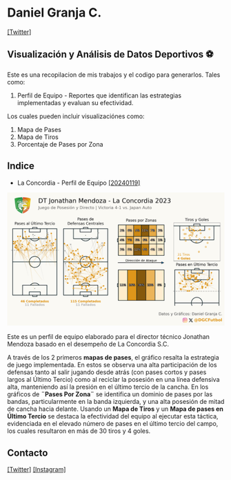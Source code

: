# Daniel Granja C.
[[Twitter]](https://twitter.com/DGCFutbol)
## Visualización y Análisis de Datos Deportivos ⚽

Este es una recopilacion de mis trabajos y el codigo para generarlos. Tales como:
1. Perfil de Equipo - Reportes que identifican las estrategias implementadas y evaluan su efectividad.

Los cuales pueden incluir visualizaciónes como:
1. Mapa de Pases
2. Mapa de Tiros
3. Porcentaje de Pases por Zona

## Indice
- La Concordia - Perfil de Equipo [[20240119]](20240119_LaConcordiaPerfil)

![Reporte de Partido - La Concordia 2023](20240119_LaConcordiaPerfil/20240119_viz.png)



Este es un perfil de equipo elaborado para el director técnico Jonathan Mendoza basado en el desempeño de La Concordia S.C.

A través de los 2 primeros **mapas de pases**, el gráfico resalta la estrategia de juego implementada. En estos se observa una alta participación de los defensas tanto al salir jugando desde atrás (con pases cortos y pases largos al Último Tercio) como al reciclar la posesión en una línea defensiva alta, manteniendo así la presión en el último tercio de la cancha. En los gráficos de **¨Pases Por Zona¨** se identifica un dominio de pases por las bandas, particularmente en la banda izquierda, y una alta posesión de mitad de cancha hacia delante. Usando un **Mapa de Tiros** y un **Mapa de pases en Último Tercio** se destaca la efectividad del equipo al ejecutar esta táctica, evidenciada en el elevado número de pases en el último tercio del campo, los cuales resultaron en más de 30 tiros y 4 goles.

## Contacto
[[Twitter]](https://twitter.com/DGCFutbol) [[Instagram]](https://instagram.com/DGCFutbol)
